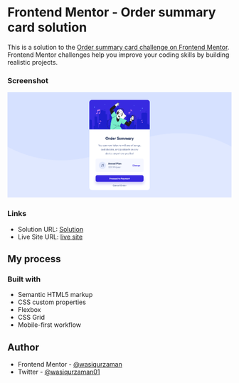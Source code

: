 # Frontend Mentor - Order summary card solution

This is a solution to the [Order summary card challenge on Frontend Mentor](https://www.frontendmentor.io/challenges/order-summary-component-QlPmajDUj). Frontend Mentor challenges help you improve your coding skills by building realistic projects.

### Screenshot

![](./Screenshot.png)

### Links

- Solution URL: [Solution](https://www.frontendmentor.io/solutions/order-summary-component-solution-TuWTQna2GG)
- Live Site URL: [live site](https://wasiqurzaman.github.io/order-summary-component/)

## My process

### Built with

- Semantic HTML5 markup
- CSS custom properties
- Flexbox
- CSS Grid
- Mobile-first workflow

## Author

- Frontend Mentor - [@wasiqurzaman](https://www.frontendmentor.io/profile/wasiqurzaman)
- Twitter - [@wasiqurzaman01](https://www.twitter.com/wasiqurzaman01)
